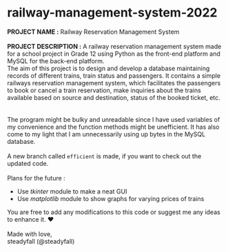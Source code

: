 # railway-management-system-2022
**PROJECT NAME        :** Railway Reservation Management System 
\
\
**PROJECT DESCRIPTION :** A railway reservation management system made for a school project in Grade 12 using Python as the front-end platform and MySQL for the back-end platform. 
\
The aim of this project is to design and develop a database maintaining records of different trains, train status and passengers. It contains a simple railways reservation management system, which facilitates the passengers to book or cancel a train reservation, make inquiries about the trains available based on source and destination, status of the booked ticket, etc.
\
\
\
The program might be bulky and unreadable since I have used variables of my convenience and the function methods might be unefficient.
It has also come to my light that I am unnecessarily using up bytes in the MySQL database.
\
\
A new branch called `efficient` is made, if you want to check out the updated code. 
\
\
Plans for the future : 
- Use *tkinter* module to make a neat GUI
- Use *matplotlib* module to show graphs for varying prices of trains

You are free to add any modifications to this code or suggest me any ideas to enhance it. ❤
\
\
Made with love, \
steadyfall (@steadyfall)

